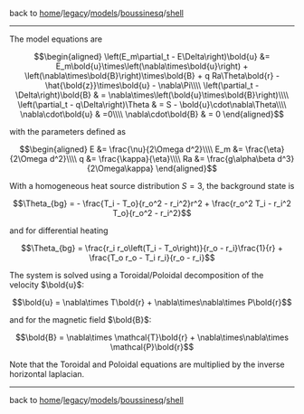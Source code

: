 back to [home](/)/[legacy](/legacy)/[models](/legacy/models)/[boussinesq](/legacy/models/boussinesq)/[shell](/legacy/models/boussinesq/shell)

---

The model equations are
```math
\begin{aligned}
\left(E_m\partial_t - E\Delta\right)\bold{u} &= E_m\bold{u}\times\left(\nabla\times\bold{u}\right) + \left(\nabla\times\bold{B}\right)\times\bold{B} + q Ra\Theta\bold{r} - \hat{\bold{z}}\times\bold{u} - \nabla\Pi\\\\
\left(\partial_t - \Delta\right)\bold{B} & = \nabla\times\left(\bold{u}\times\bold{B}\right)\\\\
\left(\partial_t - q\Delta\right)\Theta & = S - \bold{u}\cdot\nabla\Theta\\\\
\nabla\cdot\bold{u} & =0\\\\
\nabla\cdot\bold{B} & = 0
\end{aligned}
```

with the parameters defined as
```math
\begin{aligned}
E &= \frac{\nu}{2\Omega d^2}\\\\
E_m &= \frac{\eta}{2\Omega d^2}\\\\
q &= \frac{\kappa}{\eta}\\\\
Ra &= \frac{g\alpha\beta d^3}{2\Omega\kappa}
\end{aligned}
```

With a homogeneous heat source distribution $`S = 3`$, the background state is
```math
\Theta_{bg} = - \frac{T_i - T_o}{r_o^2 - r_i^2}r^2 + \frac{r_o^2 T_i - r_i^2 T_o}{r_o^2 - r_i^2}
```
and for differential heating
```math
\Theta_{bg} = \frac{r_i r_o\left(T_i - T_o\right)}{r_o - r_i}\frac{1}{r} + \frac{T_o r_o - T_i r_i}{r_o - r_i}
```

The system is solved using a Toroidal/Poloidal decomposition of the velocity $`\bold{u}`$:
```math
\bold{u} = \nabla\times T\bold{r} + \nabla\times\nabla\times P\bold{r}
```
and for the magnetic field $`\bold{B}`$:
```math
\bold{B} = \nabla\times \mathcal{T}\bold{r} + \nabla\times\nabla\times \mathcal{P}\bold{r}
```

Note that the Toroidal and Poloidal equations are multiplied by the inverse horizontal laplacian.

---

back to [home](/)/[legacy](/legacy)/[models](/legacy/models)/[boussinesq](/legacy/models/boussinesq)/[shell](/legacy/models/boussinesq/shell)
